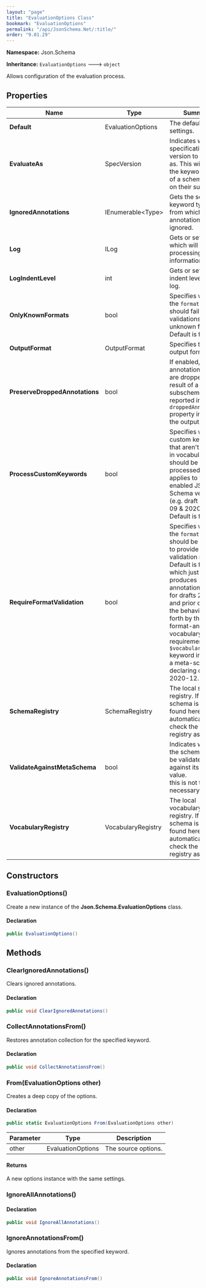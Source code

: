 ```yaml
---
layout: "page"
title: "EvaluationOptions Class"
bookmark: "EvaluationOptions"
permalink: "/api/JsonSchema.Net/:title/"
order: "9.01.29"
---
```

**Namespace:** Json.Schema

**Inheritance:**
`EvaluationOptions`
 🡒 
`object`

Allows configuration of the evaluation process.

## Properties

| Name | Type | Summary |
|---|---|---|
| **Default** | EvaluationOptions | The default settings. |
| **EvaluateAs** | SpecVersion | Indicates which specification version to process as.  This will filter the keywords<br>of a schema based on their support. |
| **IgnoredAnnotations** | IEnumerable\<Type\> | Gets the set of keyword types from which annotations will be ignored. |
| **Log** | ILog | Gets or sets a log which will output processing information. |
| **LogIndentLevel** | int | Gets or sets the indent level for the log. |
| **OnlyKnownFormats** | bool | Specifies whether the `format` keyword should fail validations for<br>unknown formats.  Default is false. |
| **OutputFormat** | OutputFormat | Specifies the output format. |
| **PreserveDroppedAnnotations** | bool | If enabled, annotations that are dropped as a result of a failing<br>subschema will be reported in a `droppedAnnotations` property in<br>the output. |
| **ProcessCustomKeywords** | bool | Specifies whether custom keywords that aren't defined in vocabularies<br>should be processed.  Only applies to vocab-enabled JSON Schema versions<br>(e.g. draft 2019-09 &amp; 20200-12).  Default is false. |
| **RequireFormatValidation** | bool | Specifies whether the `format` keyword should be required to provide<br>validation results.  Default is false, which just produces annotations<br>for drafts 2019-09 and prior or follows the behavior set forth by the<br>format-annotation vocabulary requirement in the `$vocabulary` keyword in<br>a meta-schema declaring draft 2020-12. |
| **SchemaRegistry** | SchemaRegistry | The local schema registry.  If a schema is not found here, it will<br>automatically check the global registry as well. |
| **ValidateAgainstMetaSchema** | bool | Indicates whether the schema should be validated against its `$schema` value.<br>this is not typically necessary. |
| **VocabularyRegistry** | VocabularyRegistry | The local vocabulary registry.  If a schema is not found here, it will<br>automatically check the global registry as well. |

## Constructors

### EvaluationOptions()

Create a new instance of the **Json.Schema.EvaluationOptions** class.

#### Declaration

```c#
public EvaluationOptions()
```


## Methods

### ClearIgnoredAnnotations()

Clears ignored annotations.

#### Declaration

```c#
public void ClearIgnoredAnnotations()
```


### CollectAnnotationsFrom()

Restores annotation collection for the specified keyword.

#### Declaration

```c#
public void CollectAnnotationsFrom()
```


### From(EvaluationOptions other)

Creates a deep copy of the options.

#### Declaration

```c#
public static EvaluationOptions From(EvaluationOptions other)
```

| Parameter | Type | Description |
|---|---|---|
| other | EvaluationOptions | The source options. |


#### Returns

A new options instance with the same settings.

### IgnoreAllAnnotations()



#### Declaration

```c#
public void IgnoreAllAnnotations()
```


### IgnoreAnnotationsFrom()

Ignores annotations from the specified keyword.

#### Declaration

```c#
public void IgnoreAnnotationsFrom()
```


